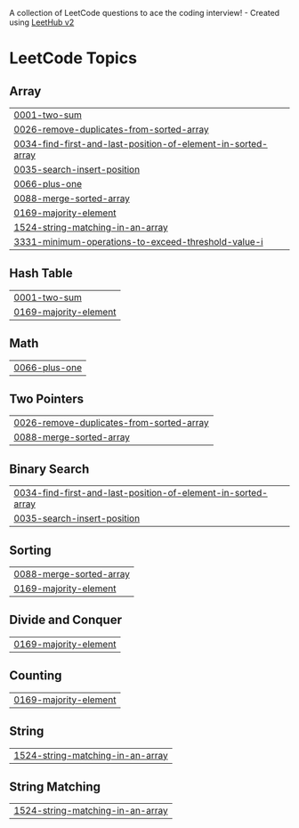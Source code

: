 A collection of LeetCode questions to ace the coding interview! - Created using [LeetHub v2](https://github.com/arunbhardwaj/LeetHub-2.0)
<!---LeetCode Topics Start-->
# LeetCode Topics
## Array
|  |
| ------- |
| [0001-two-sum](https://github.com/daniel1sender/LeetCodeStudyPlan/tree/master/0001-two-sum) |
| [0026-remove-duplicates-from-sorted-array](https://github.com/daniel1sender/LeetCodeStudyPlan/tree/master/0026-remove-duplicates-from-sorted-array) |
| [0034-find-first-and-last-position-of-element-in-sorted-array](https://github.com/daniel1sender/LeetCodeStudyPlan/tree/master/0034-find-first-and-last-position-of-element-in-sorted-array) |
| [0035-search-insert-position](https://github.com/daniel1sender/LeetCodeStudyPlan/tree/master/0035-search-insert-position) |
| [0066-plus-one](https://github.com/daniel1sender/LeetCodeStudyPlan/tree/master/0066-plus-one) |
| [0088-merge-sorted-array](https://github.com/daniel1sender/LeetCodeStudyPlan/tree/master/0088-merge-sorted-array) |
| [0169-majority-element](https://github.com/daniel1sender/LeetCodeStudyPlan/tree/master/0169-majority-element) |
| [1524-string-matching-in-an-array](https://github.com/daniel1sender/LeetCodeStudyPlan/tree/master/1524-string-matching-in-an-array) |
| [3331-minimum-operations-to-exceed-threshold-value-i](https://github.com/daniel1sender/LeetCodeStudyPlan/tree/master/3331-minimum-operations-to-exceed-threshold-value-i) |
## Hash Table
|  |
| ------- |
| [0001-two-sum](https://github.com/daniel1sender/LeetCodeStudyPlan/tree/master/0001-two-sum) |
| [0169-majority-element](https://github.com/daniel1sender/LeetCodeStudyPlan/tree/master/0169-majority-element) |
## Math
|  |
| ------- |
| [0066-plus-one](https://github.com/daniel1sender/LeetCodeStudyPlan/tree/master/0066-plus-one) |
## Two Pointers
|  |
| ------- |
| [0026-remove-duplicates-from-sorted-array](https://github.com/daniel1sender/LeetCodeStudyPlan/tree/master/0026-remove-duplicates-from-sorted-array) |
| [0088-merge-sorted-array](https://github.com/daniel1sender/LeetCodeStudyPlan/tree/master/0088-merge-sorted-array) |
## Binary Search
|  |
| ------- |
| [0034-find-first-and-last-position-of-element-in-sorted-array](https://github.com/daniel1sender/LeetCodeStudyPlan/tree/master/0034-find-first-and-last-position-of-element-in-sorted-array) |
| [0035-search-insert-position](https://github.com/daniel1sender/LeetCodeStudyPlan/tree/master/0035-search-insert-position) |
## Sorting
|  |
| ------- |
| [0088-merge-sorted-array](https://github.com/daniel1sender/LeetCodeStudyPlan/tree/master/0088-merge-sorted-array) |
| [0169-majority-element](https://github.com/daniel1sender/LeetCodeStudyPlan/tree/master/0169-majority-element) |
## Divide and Conquer
|  |
| ------- |
| [0169-majority-element](https://github.com/daniel1sender/LeetCodeStudyPlan/tree/master/0169-majority-element) |
## Counting
|  |
| ------- |
| [0169-majority-element](https://github.com/daniel1sender/LeetCodeStudyPlan/tree/master/0169-majority-element) |
## String
|  |
| ------- |
| [1524-string-matching-in-an-array](https://github.com/daniel1sender/LeetCodeStudyPlan/tree/master/1524-string-matching-in-an-array) |
## String Matching
|  |
| ------- |
| [1524-string-matching-in-an-array](https://github.com/daniel1sender/LeetCodeStudyPlan/tree/master/1524-string-matching-in-an-array) |
<!---LeetCode Topics End-->